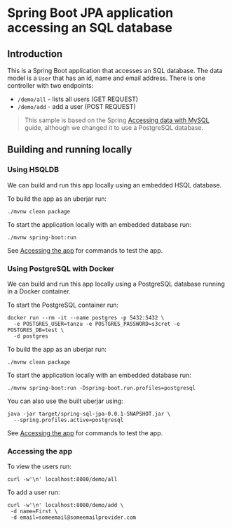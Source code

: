 # Spring Boot JPA application accessing an SQL database

## Introduction

This is a Spring Boot application that accesses an SQL database.  The data model is a `User` that has an id, name and email address.  There is one controller with two endpoints:

* `/demo/all` - lists all users  (GET REQUEST)
* `/demo/add` - add a user (POST REQUEST)

> This sample is based on the Spring [Accessing data with MySQL](https://spring.io/guides/gs/accessing-data-mysql/) guide, although we changed it to use a PostgreSQL database.

## Building and running locally

### Using HSQLDB

We can build and run this app locally using an embedded HSQL database.

To build the app as an uberjar run:

```
./mvnw clean package 
```

To start the application locally with an embedded database run:

```
./mvnw spring-boot:run
```

See [Accessing the app](#accessing-the-app) for commands to test the app.

### Using PostgreSQL with Docker

We can build and run this app locally using a PostgreSQL database running in a Docker container.

To start the PostgreSQL container run:

```
docker run --rm -it --name postgres -p 5432:5432 \
  -e POSTGRES_USER=tanzu -e POSTGRES_PASSWORD=s3cret -e POSTGRES_DB=test \
  -d postgres
```

To build the app as an uberjar run:

```
./mvnw clean package
```

To start the application locally with an embedded database run:

```
./mvnw spring-boot:run -Dspring-boot.run.profiles=postgresql
```

You can also use the built uberjar using:

```
java -jar target/spring-sql-jpa-0.0.1-SNAPSHOT.jar \
  --spring.profiles.active=postgresql
```

See [Accessing the app](#accessing-the-app) for commands to test the app.

### Accessing the app

To view the users run:

```
curl -w'\n' localhost:8080/demo/all
```

To add a user run:

```
curl -w'\n' localhost:8080/demo/add \
 -d name=First \
 -d email=someemail@someemailprovider.com
```
